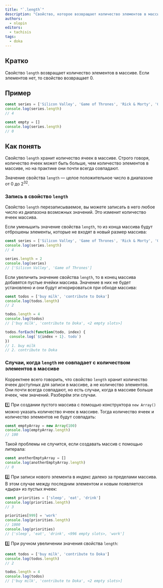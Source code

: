 ```yaml
---
title: "`.length`"
description: "Свойство, которое возвращает количество элементов в массиве."
authors:
  - nlopin
editors:
  - tachisis
tags:
  - doka
---
```


## Кратко

Свойство `length` возвращает количество элементов в массиве. Если элементов нет, то свойство возвращает 0.

## Пример

```js
const series = ['Silicon Valley', 'Game of Thrones', 'Rick & Morty', 'Gravity Falls']
console.log(series.length)
// 4

const empty = []
console.log(series.length)
// 0
```

## Как понять

Свойство `length` хранит количество ячеек в массиве. Строго говоря, количество ячеек может быть больше, чем количество элементов в массиве, но на практике они почти всегда совпадают.

Значение свойства `length` — целое положительное число в диапазоне от 0 до 2<sup>32</sup>.

### Запись в свойство `length`

Свойство `length` перезаписываемое, вы можете записать в него любое число из диапазона возможных значений. Это изменит количество ячеек массива.

Если уменьшить значение свойства `length`, то из конца массива будут отброшены элементы, которые не входят в новый размер массива:

```js
const series = ['Silicon Valley', 'Game of Thrones', 'Rick & Morty', 'Gravity Falls']
console.log(series.length)
// 4

series.length = 2
console.log(series)
// ['Silicon Valley', 'Game of Thrones']
```

Если увеличить значение свойства `length`, то в конец массива добавятся пустые ячейки массива. Значение в них не будет установлено и они будут игнорироваться при обходе массива:

```js
const todos = ['buy milk', 'contribute to Doka']
console.log(todos.length)
// 2

todos.length = 4
console.log(todos)
// ['buy milk', 'contribute to Doka', <2 empty slots>]

todos.forEach(function(todo, index) {
  console.log(`${index + 1}. todo`)
})
// 1. buy milk
// 2. contribute to Doka
```

### Случаи, когда `length` не совпадает с количеством элементов в массиве

Корректнее всего говорить, что свойство `length` хранит количество ячеек доступных для записи в массиве, а не количество элементов. Они почти всегда совпадают, но есть случаи, когда в массиве больше ячеек, чем значений. Разберём эти случаи.

1️⃣ При создании пустого массива с помощью конструктора `new Array()` можно указать количество ячеек в массиве. Тогда количество ячеек и количество элементов не будут совпадать:

```js
const emptyArray = new Array(100)
console.log(emptyArray.length)
// 100
```

Такой проблемы не случится, если создавать массив с помощью литерала:

```js
const anotherEmptyArray = []
console.log(anotherEmptyArray.length)
// 0
```

2️⃣ При записи нового элемента в индекс далеко за пределами массива. В этом случае между последним элементом и новым появляется «дыра» из пустых ячеек:

```js
const priorities = ['sleep', 'eat', 'drink']
console.log(priorities.length)
// 3

priorities[999] = 'work'
console.log(priorities.length)
// 1000
console.log(priorities)
// ['sleep', 'eat', 'drink', <996 empty slots>, 'work']
```

3️⃣ При ручном увеличении значения свойства `length`:

```js
const todos = ['buy milk', 'contribute to Doka']
console.log(todos.length)
// 2

todos.length = 4
console.log(todos)
// ['buy milk', 'contribute to Doka', <2 empty slots>]
```
